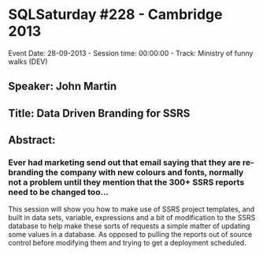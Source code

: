 # SQLSaturday #228 - Cambridge 2013
Event Date: 28-09-2013 - Session time: 00:00:00 - Track: Ministry of funny walks (DEV)
## Speaker: John Martin
## Title: Data Driven Branding for SSRS
## Abstract:
### Ever had marketing send out that email saying that they are re-branding the company with new colours and fonts, normally not a problem until they mention that the 300+ SSRS reports need to be changed too...

This session will show you how to make use of SSRS project templates, and built in data sets, variable, expressions and a bit of modification to the SSRS database to help make these sorts of requests a simple matter of updating some values in a database. As opposed to pulling the reports out of source control before modifying them and trying to get a deployment scheduled.

